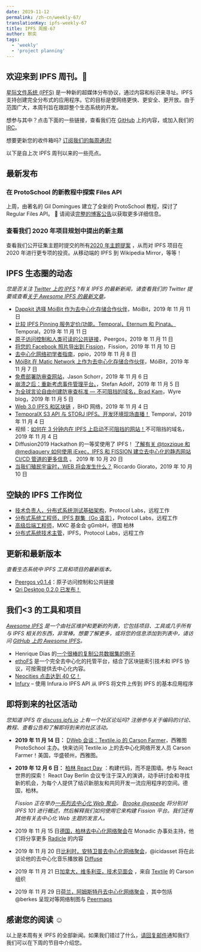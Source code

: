```yaml
---
date: 2019-11-12
permalink: /zh-cn/weekly-67/
translationKey: ipfs-weekly-67
title: IPFS 周报-67
author: 默奕
tags:
  - 'weekly'
  - 'project planning'
---
```


## 欢迎来到 IPFS 周刊。👋

[星际文件系统 (IPFS)](https://ipfs.io/) 是一种新的超媒体分布协议，通过内容和标识来寻址。IPFS 支持创建完全分布式的应用程序。它的目标是使网络更快、更安全、更开放。由于范围广大，本周刊旨在跟踪整个生态系统的开发。

想参与其中？点击下面的一些链接，查看我们在 [GitHub](https://github.com/ipfs) 上的内容，或加入我们的 [IRC](https://riot.im/app/#/room/#ipfs:matrix.org)。

想要更新您的收件箱吗? [订阅我们的每周通讯!](http://eepurl.com/gL2Pi5)

以下是自上次 IPFS 周刊以来的一些亮点。

## 最新发布

### 在 ProtoSchool 的新教程中探索 Files API

上周，由著名的 Gil Domingues 建立了全新的 ProtoSchool 教程，探讨了 Regular Files API。 🎉 请阅读[完整的博客公告](https://blog.ipfs.eth.link/2019-11-06-explore-the-files-api-on-protoschool/)以获取更多详细信息。

### 查看我们 2020 年项目规划中提出的新主题

查看我们公开征集主题时提交的所有[2020 年主题提案](https://github.com/ipfs/roadmap/issues?q=is%3Aissue+is%3Aopen+label%3A%222020+Theme+Proposal%22) ，从而对 IPFS 项目在 2020 年进行更专项的投资。从移动端的 IPFS 到 Wikipedia Mirror，等等！

## IPFS 生态圈的动态

_您是否关注 [Twitter 上的 IPFS](https://twitter.com/IPFSbot) ?有关 IPFS 的最新新闻，请查看我们的 Twitter 提要或查看[关于 Awesome IPFS 的最新文章](https://awesome.ipfs.io/articles/)。_

- [Dappkit 选择 MóiBit 作为去中心化存储合作伙伴](https://medium.com/@moibit/dappkit-adopts-moibit-as-the-decentralized-storage-partner-8bb69d0658bb)，MóiBit，2019 年 11 月 11 日
- [比较 IPFS Pinning 服务定价/功能。Temporal，Eternum 和 Pinata。](https://medium.com/temporal-cloud/comparing-ipfs-pinning-services-pricing-functionality-temporal-eternum-pinata-d38b87a279d8) Temporal，2019 年 11 月 11 日
- [原子访问控制和人类可读的公共链接](https://peergos.org/blog#atomic_access_control_)，Peergos，2019 年 11 月 11 日
- [将您的 Facebook 照片导出到 Fission](https://blog.fission.codes/exporting-your-facebook-photos-to-fission/)，Fission，2019 年 11 月 10 日
- [去中心化网络初学者指南](https://medium.com/ppio/dweb-guide-a915cc7a9902)，ppio，2019 年 11 月 8 日
- [MóiBit 在 Matic Network 上作为去中心化存储合作伙伴](https://medium.com/moibit/m%C3%B3ibit-is-now-live-on-matic-network-as-the-decentralized-storage-partner-25c179dfd873)，MóiBit，2019 年 11 月 7 日
- [免费部署防审查网站](https://dev.to/0xbanana/deploy-a-censorship-resistant-website-for-free-clc)，Jason Schorr，2019 年 11 月 6 日
- [崩溃之后：重新考虑事件管理平台。](https://medium.com/t14g/decentralized-event-management-platforms-d1fce0748a26)，Stefan Adolf，2019 年 11 月 5 日
- [为全球言论自由创建防审查标准 — 不可阻挡的域名，Brad Kam](https://blog.sendwyre.com/creating-the-censorship-resistant-standard-for-global-free-speech-with-brad-kam-of-unstoppable-44e4c4c48b03)，Wyre blog，2019 年 11 月 5 日
- [Web 3.0 IPFS 和区块链](https://bhdnetwork.com/2019/11/04/web-3-0-ipfs-and-blockchain/) ，BHD 网络，2019 年 11 月 4 日
- [TemporalX S3 API 与 STORJ IPFS。开发环境现场直播！](https://medium.com/temporal-cloud/temporalx-s3-api-vs-storj-ipfs-development-environment-is-live-4b8ef5356b4b) Temporal，2019 年 11 月 4 日
- 视频：[如何在 3 分钟内在 IPFS 上启动不可阻挡的网站！](https://www.youtube.com/watch?time_continue=2&v=I9vTeAtELOk&feature=emb_logo)不可阻挡的域名，2019 年 11 月 4 日
- Diffusion2019 Hackathon 的一等奖使用了 IPFS！ [了解有关 @toxzique 和 @mediaquery 如何使用 iExec，IPFS 和 FISSION 建立去中心化的静态网站 CI/CD 管道的更多信息](https://twitter.com/iEx_ec/status/1186043294331162624) 。 2019 年 10 月 20 日
- [当我们殖民宇宙时，WEB 将会发生什么？](https://medium.com/@riccardogiorato/whats-going-to-happen-to-the-web-when-we-colonise-the-universe-76f8ccfc31fa) Riccardo Giorato，2019 年 10 月 10 日

## 空缺的 IPFS 工作岗位

- [技术负责人，分布式系统测试基础架构](https://jobs.lever.co/protocol/1ef5b878-573d-44fc-9fe6-c3745597c1fd)，Protocol Labs，远程工作
- [分布式系统工程师，IPFS 群集（Go 语言）](https://jobs.lever.co/protocol/29207ca7-76a4-470f-b94a-e24244f9adc1)，Protocol Labs，远程工作
- [高级后端工程师](https://www.golangprojects.com/golang-go-job-dcr-Senior-Backend-Engineer-Berlin-MXC-Foundation-gGmbH.html)，MXC 基金会 gGmbH，德国 柏林
- [分布式系统技术主管](https://jobs.lever.co/protocol/9283f9b0-de64-4e1f-a221-5d02b0202198)，IPFS，Protocol Labs，远程工作

## 更新和最新版本

_查看生态系统中 IPFS 工具和项目的最新版本。_

- [Peergos v0.1.4](https://alpha.peergos.net/public/peergos/releases/v0.1.4)：原子访问控制和公共链接
- [Qri Desktop 0.2.0 已发布！](https://github.com/qri-io/desktop/releases/tag/v0.2.0)

## 我们<3 的工具和项目

_[Awesome IPFS](https://awesome.ipfs.io/) 是一个由社区维护和更新的列表，它包括项目、工具或几乎所有与 IPFS 相关的东西，非常棒。想要了解更多，或将您的信息添加到列表中，请访问 [GitHub 上的 Awesome IPFS](https://github.com/ipfs/awesome-ipfs)。_

- Henrique Dias 的[一个很棒的复制公共数据集的例子](https://twitter.com/daviddias/status/1187666725245992960)
- [ethoFS](https://ethofs.com/) 是一个完全去中心化的托管平台，结合了区块链索引技术和 IPFS 协议，可按需提供去中心化内容。
- [Neocities 点击达到 40 亿！](https://twitter.com/neocities/status/1192990722317635584?s=20)
- [Infury](https://github.com/carsenk/infury) – 使用 Infura.io IPFS API 从 IPFS 将文件上传到 IPFS 的基本应用程序

## 即将到来的社区活动

_您知道 IPFS 在 [discuss.ipfs.io](https://discuss.ipfs.io/) 上有一个社区论坛吗? 注册参与关于编码的讨论、教程、查看公告和了解即将到来的社区活动。_

- **2019 年 11 月 14 日：** [DWeb 会谈：Textile.io 的 Carson Farmer](https://www.meetup.com/ProtoSchool-Seattle-Learn-to-Make-the-Decentralized-Web/events/263590720/)，西雅图 ProtoSchool 主办。快来访问 Textile.io 上的去中心化网络开发人员 Carson Farmer！美国，华盛顿州，西雅图。
- **2019 年 12 月 6 日：** [柏林 React Day](https://reactday.berlin/) ：构建代码，而不是围墙。参与 React 世界的探索！ React Day Berlin 会议专注于深入的演讲，动手研讨会和寻找新的机会，为每个人提供了结识新朋友和共同开发一流应用程序的空间。德国，柏林。

  _Fission 正在举办[一系列去中心化 Web 聚会](https://blog.fission.codes/november2019-europe-meetups/)。 [Brooke @expede](https://github.com/expede) 将分别对 IPFS 101 进行概述，然后解释我们如何使用它来构建 Fission 平台。我们还有其他有关去中心化 Web 主题的发言人。_

- 2019 年 11 月 15 日[德国，柏林去中心化网络聚会](https://ti.to/fission/decentralized-web-meetup-berlin)在 Monadic 办事处主持，他们将分享更多 [Radicle](https://radicle.xyx) 的内容
- 2019 年 11 月 20 日[比利时，安特卫普去中心化网络聚会](https://ti.to/fission/decentralized-web-meetup-belgium)，@icidasset 将在此谈论他的去中心化音乐播放器 [Diffuse](https://diffuse.sh)
- 2019 年 11 月 21 日[加拿大，维多利亚，技术见面会](https://ti.to/fission/victoria-tech-meetup-2019) ，来自 [Textile](https://textile.io) 的 Carson 组织
- 2019 年 11 月 29 日[荷兰，阿姆斯特丹去中心化网络聚会](https://ti.to/fission/decentralized-web-meetup-amsterdam) ，其中包括 @berkes 呈现对等网络制图与 [Peermaps](https://peermaps.org/)

## 感谢您的阅读 ☺️

以上是本周有关 IPFS 的全部新闻。如果我们错过了什么，[请回复邮件](mailto:newsletter@ipfs.io)通知我们! 我们可以在下周的节目中介绍您。
